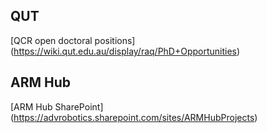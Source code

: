 ## QUT
<!-- Curiosities suitable for work, e.g. Games -->


[QCR open doctoral positions] (https://wiki.qut.edu.au/display/raq/PhD+Opportunities)

## ARM Hub

[ARM Hub SharePoint] (https://advrobotics.sharepoint.com/sites/ARMHubProjects)

